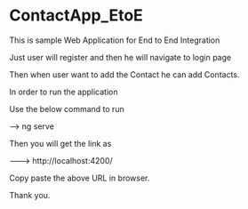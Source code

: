 # ContactApp_EtoE

This is sample Web Application for End to End Integration 

Just user will register and then he will navigate to login page

Then when user want to add the Contact he can add Contacts.

In order to run the application 


Use the below command to run

-->  ng serve 

Then you will get the link as 

--->   http://localhost:4200/

Copy paste the above URL in browser.

Thank you.
